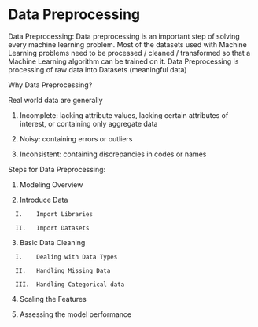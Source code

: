 # Data Preprocessing
Data Preprocessing: Data preprocessing is an important step of solving every machine learning problem. Most of the datasets used with Machine Learning problems need to be processed / cleaned / transformed so that a Machine Learning algorithm can be trained on it.
Data Preprocessing is processing of raw data into Datasets (meaningful data)


Why Data Preprocessing? 


Real world data are generally


1.	Incomplete: lacking attribute values, lacking certain attributes of interest, or containing only aggregate data


2.	Noisy: containing errors or outliers


3.	Inconsistent: containing discrepancies in codes or names

Steps for Data Preprocessing:

  1.	Modeling Overview

  2.	Introduce Data

      I.	Import Libraries

      II.	Import Datasets

  3.	Basic Data Cleaning	
    
      I.	Dealing with Data Types

      II.	Handling Missing Data 

      III.	Handling Categorical data

  4.	Scaling the Features

  5.	Assessing the model performance


